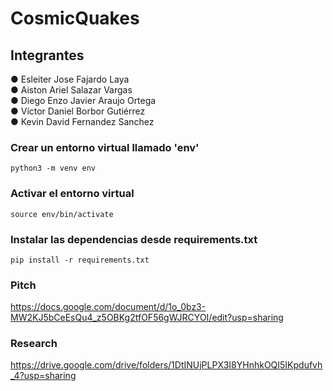 ﻿# CosmicQuakes
## Integrantes
● Esleiter Jose Fajardo Laya  
● Aiston Ariel Salazar Vargas  
● Diego Enzo Javier Araujo Ortega  
● Víctor Daniel Borbor Gutiérrez  
● Kevin David Fernandez Sanchez

### Crear un entorno virtual llamado 'env'

```
python3 -m venv env
```

### Activar el entorno virtual

```
source env/bin/activate
```

### Instalar las dependencias desde requirements.txt

````
pip install -r requirements.txt
````
### Pitch
https://docs.google.com/document/d/1o_0bz3-MW2KJ5bCeEsQu4_z5OBKg2tfOF56gWJRCYOI/edit?usp=sharing

### Research
https://drive.google.com/drive/folders/1DtINUjPLPX3I8YHnhkOQI5IKpdufvh_4?usp=sharing
